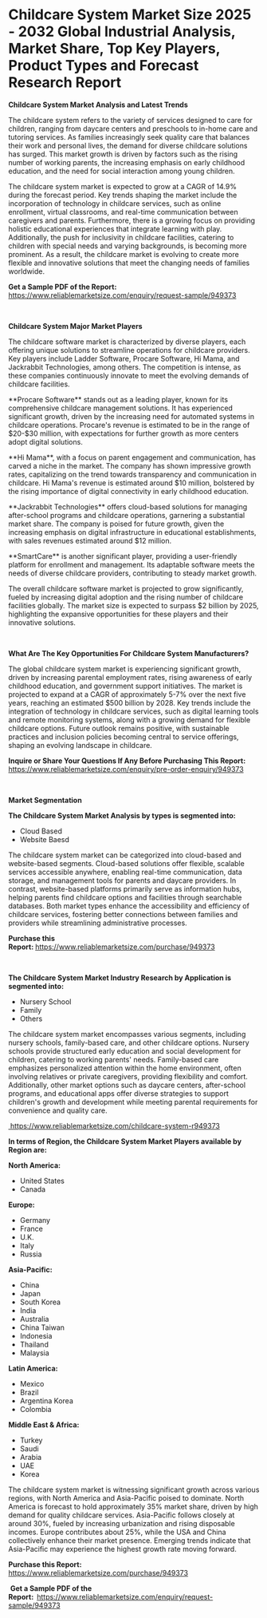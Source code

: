 <p><h1>Childcare System Market Size 2025 - 2032 Global Industrial Analysis, Market Share, Top Key Players, Product Types and Forecast Research Report</h1></p><p><strong>Childcare System Market Analysis and Latest Trends</strong></p>
<p><p>The childcare system refers to the variety of services designed to care for children, ranging from daycare centers and preschools to in-home care and tutoring services. As families increasingly seek quality care that balances their work and personal lives, the demand for diverse childcare solutions has surged. This market growth is driven by factors such as the rising number of working parents, the increasing emphasis on early childhood education, and the need for social interaction among young children.</p><p>The childcare system market is expected to grow at a CAGR of 14.9% during the forecast period. Key trends shaping the market include the incorporation of technology in childcare services, such as online enrollment, virtual classrooms, and real-time communication between caregivers and parents. Furthermore, there is a growing focus on providing holistic educational experiences that integrate learning with play. Additionally, the push for inclusivity in childcare facilities, catering to children with special needs and varying backgrounds, is becoming more prominent. As a result, the childcare market is evolving to create more flexible and innovative solutions that meet the changing needs of families worldwide.</p></p>
<p><strong>Get a Sample PDF of the Report:&nbsp;</strong> <a href="https://www.reliablemarketsize.com/enquiry/request-sample/949373?utm_campaign=2628&utm_medium=2&utm_source=Github&utm_content=ia&utm_term=17042025&utm_id=childcare-system">https://www.reliablemarketsize.com/enquiry/request-sample/949373</a></p>
<p>&nbsp;</p>
<p><strong>Childcare System Major Market Players</strong></p>
<p><p>The childcare software market is characterized by diverse players, each offering unique solutions to streamline operations for childcare providers. Key players include Ladder Software, Procare Software, Hi Mama, and Jackrabbit Technologies, among others. The competition is intense, as these companies continuously innovate to meet the evolving demands of childcare facilities.</p><p>**Procare Software** stands out as a leading player, known for its comprehensive childcare management solutions. It has experienced significant growth, driven by the increasing need for automated systems in childcare operations. Procare's revenue is estimated to be in the range of $20-$30 million, with expectations for further growth as more centers adopt digital solutions.</p><p>**Hi Mama**, with a focus on parent engagement and communication, has carved a niche in the market. The company has shown impressive growth rates, capitalizing on the trend towards transparency and communication in childcare. Hi Mama's revenue is estimated around $10 million, bolstered by the rising importance of digital connectivity in early childhood education.</p><p>**Jackrabbit Technologies** offers cloud-based solutions for managing after-school programs and childcare operations, garnering a substantial market share. The company is poised for future growth, given the increasing emphasis on digital infrastructure in educational establishments, with sales revenues estimated around $12 million.</p><p>**SmartCare** is another significant player, providing a user-friendly platform for enrollment and management. Its adaptable software meets the needs of diverse childcare providers, contributing to steady market growth. </p><p>The overall childcare software market is projected to grow significantly, fueled by increasing digital adoption and the rising number of childcare facilities globally. The market size is expected to surpass $2 billion by 2025, highlighting the expansive opportunities for these players and their innovative solutions.</p></p>
<p>&nbsp;</p>
<p><strong>What Are The Key Opportunities For Childcare System Manufacturers?</strong></p>
<p><p>The global childcare system market is experiencing significant growth, driven by increasing parental employment rates, rising awareness of early childhood education, and government support initiatives. The market is projected to expand at a CAGR of approximately 5-7% over the next five years, reaching an estimated $500 billion by 2028. Key trends include the integration of technology in childcare services, such as digital learning tools and remote monitoring systems, along with a growing demand for flexible childcare options. Future outlook remains positive, with sustainable practices and inclusion policies becoming central to service offerings, shaping an evolving landscape in childcare.</p></p>
<p><strong>Inquire or Share Your Questions If Any Before Purchasing This Report:</strong> <a href="https://www.reliablemarketsize.com/enquiry/pre-order-enquiry/949373?utm_campaign=2628&utm_medium=2&utm_source=Github&utm_content=ia&utm_term=17042025&utm_id=childcare-system">https://www.reliablemarketsize.com/enquiry/pre-order-enquiry/949373</a></p>
<p>&nbsp;</p>
<p><strong>Market Segmentation</strong></p>
<p><strong>The Childcare System Market Analysis by types is segmented into:</strong></p>
<p><ul><li>Cloud Based</li><li>Website Baesd</li></ul></p>
<p><p>The childcare system market can be categorized into cloud-based and website-based segments. Cloud-based solutions offer flexible, scalable services accessible anywhere, enabling real-time communication, data storage, and management tools for parents and daycare providers. In contrast, website-based platforms primarily serve as information hubs, helping parents find childcare options and facilities through searchable databases. Both market types enhance the accessibility and efficiency of childcare services, fostering better connections between families and providers while streamlining administrative processes.</p></p>
<p><strong>Purchase this Report:&nbsp;</strong><a href="https://www.reliablemarketsize.com/purchase/949373?utm_campaign=2628&utm_medium=2&utm_source=Github&utm_content=ia&utm_term=17042025&utm_id=childcare-system">https://www.reliablemarketsize.com/purchase/949373</a></p>
<p>&nbsp;</p>
<p><strong>The Childcare System Market Industry Research by Application is segmented into:</strong></p>
<p><ul><li>Nursery School</li><li>Family</li><li>Others</li></ul></p>
<p><p>The childcare system market encompasses various segments, including nursery schools, family-based care, and other childcare options. Nursery schools provide structured early education and social development for children, catering to working parents' needs. Family-based care emphasizes personalized attention within the home environment, often involving relatives or private caregivers, providing flexibility and comfort. Additionally, other market options such as daycare centers, after-school programs, and educational apps offer diverse strategies to support children's growth and development while meeting parental requirements for convenience and quality care.</p></p>
<p><a href="https://www.reliablemarketsize.com/childcare-system-r949373?utm_campaign=2628&utm_medium=2&utm_source=Github&utm_content=ia&utm_term=17042025&utm_id=childcare-system">&nbsp;https://www.reliablemarketsize.com/childcare-system-r949373</a></p>
<p><strong>In terms of Region, the Childcare System Market Players available by Region are:</strong></p>
<p>
    <p> <strong> North America: </strong>
        <ul>
            <li>United States</li>
            <li>Canada</li>
        </ul>
        </p> 
    <p> <strong> Europe: </strong>
        <ul>
            <li>Germany</li>
            <li>France</li>
            <li>U.K.</li>
            <li>Italy</li>
            <li>Russia</li>
        </ul>
        </p> 
    <p> <strong> Asia-Pacific: </strong>
        <ul>
            <li>China</li>
            <li>Japan</li>
            <li>South Korea</li>
            <li>India</li>
            <li>Australia</li>
            <li>China Taiwan</li>
            <li>Indonesia</li>
            <li>Thailand</li>
            <li>Malaysia</li>
        </ul>
        </p> 
    <p> <strong> Latin America: </strong>
        <ul>
            <li>Mexico</li>
            <li>Brazil</li>
            <li>Argentina Korea</li>
            <li>Colombia</li>
        </ul>
        </p> 
    <p> <strong> Middle East & Africa: </strong>
        <ul>
            <li>Turkey</li>
            <li>Saudi</li>
            <li>Arabia</li>
            <li>UAE</li>
            <li>Korea</li>
        </ul>
    </p>
    </p>
<p><p>The childcare system market is witnessing significant growth across various regions, with North America and Asia-Pacific poised to dominate. North America is forecast to hold approximately 35% market share, driven by high demand for quality childcare services. Asia-Pacific follows closely at around 30%, fueled by increasing urbanization and rising disposable incomes. Europe contributes about 25%, while the USA and China collectively enhance their market presence. Emerging trends indicate that Asia-Pacific may experience the highest growth rate moving forward.</p></p>
<p><strong>Purchase this Report: </strong><a href="https://www.reliablemarketsize.com/purchase/949373?utm_campaign=2628&utm_medium=2&utm_source=Github&utm_content=ia&utm_term=17042025&utm_id=childcare-system">https://www.reliablemarketsize.com/purchase/949373</a></p>
<p>&nbsp;<strong>Get a Sample PDF of the Report:&nbsp;&nbsp;</strong><a href="https://www.reliablemarketsize.com/enquiry/request-sample/949373?utm_campaign=2628&utm_medium=2&utm_source=Github&utm_content=ia&utm_term=17042025&utm_id=childcare-system">https://www.reliablemarketsize.com/enquiry/request-sample/949373</a></p>
<p><strong></strong></p>
<p><p></p><p></p><p></p></p>